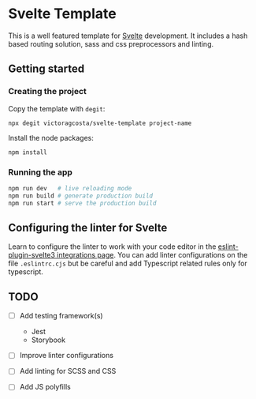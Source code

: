 # Svelte Template

This is a well featured template for [Svelte](https://svelte.dev/) development.
It includes a hash based routing solution, sass and css preprocessors and linting.

## Getting started

### Creating the project

Copy the template with `degit`:

```
npx degit victoragcosta/svelte-template project-name
```

Install the node packages:

```
npm install
```

### Running the app

```sh
npm run dev   # live reloading mode
npm run build # generate production build
npm run start # serve the production build
```

## Configuring the linter for Svelte

Learn to configure the linter to work with your code editor in the
[eslint-plugin-svelte3 integrations page](https://github.com/sveltejs/eslint-plugin-svelte3/blob/master/INTEGRATIONS.md).
You can add linter configurations on the file `.eslintrc.cjs` but be careful and
add Typescript related rules only for typescript.

## TODO

* [ ] Add testing framework(s)

  * Jest
  * Storybook

* [ ] Improve linter configurations
* [ ] Add linting for SCSS and CSS
* [ ] Add JS polyfills
